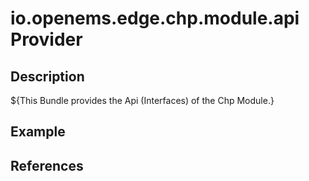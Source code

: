 # io.openems.edge.chp.module.api Provider


## Description

${This Bundle provides the Api (Interfaces) of the Chp Module.}

## Example

## References

